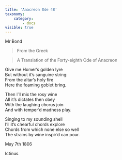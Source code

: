 ```yaml
---
title: 'Anacreon Ode 48'
taxonomy:
    category:
        - docs
visible: true
---
```


<div class="author">Mr Bond</div>

> From the Greek  
  
> A Translation of the Forty-eighth Ode of Anacreon  
  
Give me Homer’s golden lyre  
But without it’s sanguine string  
From the altar’s holy fire  
Here the foaming goblet bring.  
  
Then I’ll mix the rosy wine  
All it’s dictates then obey  
With the laughing chorus join  
And with temper’d madness play.  
  
Singing to my sounding shell  
I’ll it’s chearful chords explore  
Chords from which none else so well  
The strains by wine inspir’d can pour.  
  
May 7th 1806  
  
Ictinus